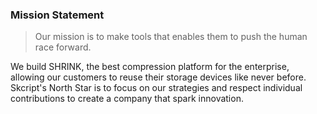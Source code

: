 ### Mission Statement

> Our mission is to make tools that enables them to push the human race forward.

We build SHRINK, the best compression platform for the enterprise, allowing our customers to reuse their storage devices like never before. Skcript's North Star is to focus on our strategies and respect individual contributions to create a company that spark innovation.
